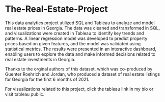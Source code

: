 # The-Real-Estate-Project
This data analytics project utilized SQL and Tableau to analyze and model real estate prices in Georgia. The data was cleaned and transformed in SQL, and visualizations were created in Tableau to identify key trends and patterns. A linear regression model was developed to predict property prices based on given features, and the model was validated using statistical metrics. The results were presented in an interactive dashboard, enabling users to explore the data and make informed decisions related to real estate investments in Georgia.

Thanks to the orginal authors of this dataset, which was co-produced by Guenter Roehrich and Jordan, who produced a dataset of real estate listings for Georgia  for the first 6 months of 2021.

For visualizations related to this project, click the tableau link in my bio or visit tableau public.
